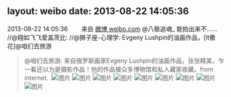 layout: weibo
date: 2013-08-22 14:05:36
---
2013-08-22 14:05:36  &nbsp;&nbsp;&nbsp;&nbsp;&nbsp;&nbsp; 来自 <a href="http://weibo.com/" rel="nofollow">微博 weibo.com</a>
@八极追魂_ 能拍出来不…… //@翔如飞飞爱盖茨比: //@狮子座-心理学: Evgeny Lushpin的油画作品，[lt撒花]@咱们去旅游
>  @咱们去旅游: 来自俄罗斯画家Evgeny Lushpin的油画作品，张张精美，乍一看还以为是摄影作品！他的作品被众多博物馆和私人藏家收藏。from internet. ​​​
>  ![图片](https://ww1.sinaimg.cn/large/8446b893jw1e7t0x3zn1kj20c80fx0tv.jpg)
>  ![图片](https://ww2.sinaimg.cn/large/8446b893jw1e7t0x48eg7j20c807p0t4.jpg)
>  ![图片](https://ww2.sinaimg.cn/large/8446b893jw1e7t0x4hs8dj20c80dvjrz.jpg)
>  ![图片](https://ww1.sinaimg.cn/large/8446b893jw1e7t0x4q3lcj20c80ijjt8.jpg)
>  ![图片](https://ww3.sinaimg.cn/large/8446b893jw1e7t0x53f6tj20c8076wex.jpg)
>  ![图片](https://ww4.sinaimg.cn/large/8446b893jw1e7t0x5b4w8j20c808mmxj.jpg)
>  ![图片](https://ww3.sinaimg.cn/large/8446b893jw1e7t0x5iuf1j20c80abwex.jpg)
>  ![图片](https://ww3.sinaimg.cn/large/8446b893jw1e7t0x5oo8jj20c806a74k.jpg)
>  ![图片](https://ww1.sinaimg.cn/large/8446b893jw1e7t0x5z3z6j20c809s0tj.jpg)
